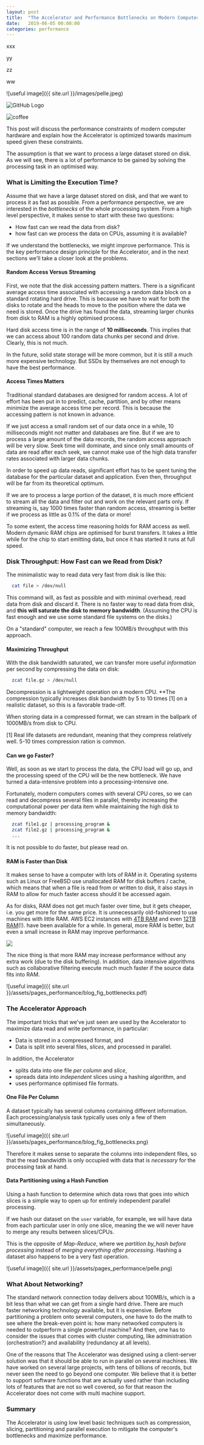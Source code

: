 ```yaml
---
layout: post
title:  "The Accelerator and Performance Bottlenecks on Modern Computers"
date:   2019-06-05 00:00:00
categories: performance
---
```



xxx

yy

zz

ww

![useful image]({{ site.url }}/images/pelle.jpeg)

![GitHub Logo](/images/pelle.jpeg)

<div><img src="/assets/pelle.jog" alt="coffee"></div>

This post will discuss the performance constraints of modern computer
hardware and explain how the Accelerator is optimized towards maximum
speed given these constraints.

The assumption is that we want to process a large dataset stored on
disk.  As we will see, there is a lot of performance to be gained by
solving the processing task in an optimised way.





### What is Limiting the Execution Time?

Assume that we have a large dataset stored on disk, and that we want
to process it as fast as possible.  From a performance perspective, we
are interested in the _bottlenecks_ of the whole processing system.
From a high level perspective, it makes sense to start with these two
questions:

 - How fast can we read the data from disk?
 - how fast can we process the data on CPUs, assuming it is available?

If we understand the bottlenecks, we might improve performance.  This
is the key performance design principle for the Accelerator, and in
the next sections we'll take a closer look at the problems.



#### Random Access Versus Streaming

First, we note that the disk accessing pattern matters.  There is a
significant average access time associated with accessing a random
data block on a standard rotating hard drive.  This is because we have
to wait for both the disks to rotate and the heads to move to the
position where the data we need is stored.  Once the drive has found
the data, streaming larger chunks from disk to RAM is a highly
optimised process.

Hard disk access time is in the range of **10 milliseconds**.  This
implies that we can access about 100 random data chunks per second and
drive.  Clearly, this is not much.

In the future, solid state storage will be more common, but it is
still a much more expensive technology.  But SSDs by themselves are
not enough to have the best performance.



#### Access Times Matters

Traditional standard databases are designed for random access.  A lot
of effort has been put in to predict, cache, partition, and by other
means minimize the average access time per record.  This is because
the accessing pattern is not known in advance.

If we just access a small random set of our data once in a while, 10
milliseconds might not matter and databases are fine.  But if we are
to process a large amount of the data records, the random access
approach will be very slow.  Seek time will dominate, and since only
small amounts of data are read after each seek, we cannot make use of
the high data transfer rates associated with larger data chunks.

In order to speed up data reads, significant effort has to be spent
tuning the database for the particular dataset and application.  Even
then, throughput will be far from its theoretical optimum.

<!--- We believe that it is better to work on the actual problem than
to spend time and resources tuning particular software systems.  -->

If we are to process a large portion of the dataset, it is much more
efficient to stream all the data and filter out and work on the
relevant parts only.  If streaming is, say 1000 times faster than
random access, streaming is better if we process as little as 0.1% of
the data or more!

To some extent, the access time reasoning holds for RAM access as
well.  Modern dymanic RAM chips are optimised for burst transfers.  It
takes a little while for the chip to start emitting data, but once it
has started it runs at full speed.




### Disk Throughput:  How Fast can we Read from Disk?

The minimalistic way to read data very fast from disk is like this:
```bash
  cat file > /dev/null
```

This command will, as fast as possible and with minimal overhead, read
data from disk and discard it.  There is no faster way to read data
from disk, and **this will saturate the disk to memory bandwidth**.
(Assuming the CPU is fast enough and we use some standard file systems
on the disks.)

On a "standard" computer, we reach a few 100MB/s throughput with this
approach.



#### Maximizing Throughput

With the disk bandwidth saturated, we can transfer more useful
_information_ per second by compressing the data on disk:
```bash
  zcat file.gz > /dev/null
```

Decompression is a lightweight operation on a modern CPU.  **The
compression typically increases disk bandwidth by 5 to 10 times [1] on a
realistic dataset, so this is a favorable trade-off.

When storing data in a compressed format, we can stream in the
ballpark of 1000MB/s from disk to CPU.

[1] Real life datasets are redundant, meaning that they compress
relatively well.  5-10 times compression ration is common.



#### Can we go Faster?

Well, as soon as we start to process the data, the CPU load will go
up, and the processing speed of the CPU will be the new bottleneck.
We have turned a data-intensive problem into a processing-intensive
one.

Fortunately, modern computers comes with several CPU
cores, so we can read and decompress several files in parallel,
thereby increasing the computational power per data item while
maintaining the high disk to memory bandwidth:

```bash
  zcat file1.gz | processing_program &
  zcat file2.gz | processing_program &
  ...
```

It is not possible to do faster, but please read on.



#### RAM is Faster than Disk

It makes sense to have a computer with lots of RAM in it.  Operating
systems such as Linux or FreeBSD use unallocated RAM for disk buffers
/ cache, which means that when a file is read from or written to disk,
it also stays in RAM to allow for much faster access should it be
accessed again.

As for disks, RAM does not get much faster over time, but it gets
cheaper, i.e. you get more for the same price.  It is unnecessarily
old-fashioned to use machines with little RAM.  AWS EC2 instances with
[4TB
RAM](https://aws.amazon.com/blogs/aws/now-available-ec2-instances-with-4-tb-of-memory/)
and even [12TB
RAM](https://aws.amazon.com/blogs/aws/now-available-amazon-ec2-high-memory-instances-with-6-9-and-12-tb-of-memory-perfect-for-sap-hana/)(!).
have been available for a while.  In general, more RAM is better, but
even a small increase in RAM may improve performance.

<img src="{{site.url}}/assets/pages_performance/blog_fig_bottlenecks.pdf" style="display: block; margin: auto;" />

The nice thing is that more RAM may increase performance without any
extra work (due to the disk buffering).  In addition, data intensive
algorithms such as collaborative filtering execute much much faster if
the source data fits into RAM.


![useful image]({{ site.url }}/assets/pages_performance/blog_fig_bottlenecks.pdf)


### The Accelerator Approach

The important tricks that we've just seen are used by the Accelerator to
maximize data read and write performance, in particular:

  - Data is stored in a compressed format, and
  - Data is split into several files, _slices_, and processed in
    parallel.

In addition, the Accelerator

  - splits data into one file _per column_ and _slice_,
  - spreads data into _independent_ slices using a hashing algorithm, and
  - uses performance optimised file formats.


#### One File Per Column

A dataset typically has several columns containing different
information.  Each processing/analysis task typically uses only a few
of them simultaneously.

![useful image]({{ site.url }}/assets/pages_performance/blog_fig_bottlenecks.png)

Therefore it makes sense to separate the columns into independent
files, so that the read bandwidth is only occupied with data that is
_necessary_ for the processing task at hand.



#### Data Partitioning using a Hash Function

Using a hash function to determine which data rows that goes into
which slices is a simple way to open up for entirely independent
parallel processing.

If we hash our dataset on the `user` variable, for example, we will
have data from each particular user in only one slice, meaning the we
will never have to merge any results between slices/CPUs.

This is the opposite of _Map-Reduce_, where we _partition by_hash
before processing_ instead of _merging everything after processing_.
Hashing a dataset also happens to be a very fast operation.

![useful image]({{ site.url }}/assets/pages_performance/pelle.png)


### What About Networking?

The standard network connection today delivers about 100MB/s, which is
a bit less than what we can get from a single hard drive.  There are
much faster networking technology available, but it is expensive.
Before partitioning a problem onto several computers, one have to do
the math to see where the break-even point is: how many networked
computers is needed to outperform a single powerful machine?  And then,
one has to consider the issues that comes with cluster computing, like
administration (orchestration?) and availability (redundancy at all
levels).

One of the reasons that The Accelerator was designed using a
client-server solution was that it should be able to run in parallel
on several machines.  We have worked on several large projects, with
tens of billions of records, but never seen the need to go beyond one
computer.  We believe that it is better to support software functions
that are actually used rather than including lots of features that are
not so well covered, so for that reason the Accelerator does not come
with multi machine support.


### Summary

The Accelerator is using low level basic techniques such as
compression, slicing, partitioning and parallel execution to mitigate
the computer's bottlenecks and maximize performance.
